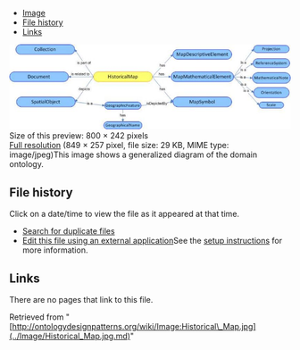 * [Image](../Image/Historical_Map.jpg.md#file)
* [File history](../Image/Historical_Map.jpg.md#filehistory)
* [Links](../Image/Historical_Map.jpg.md#filelinks)

[![Image:Historical Map.jpg](../images/thumb/3/31/Historical_Map.jpg/800px-Historical_Map.jpg)](../images/3/31/Historical_Map.jpg)  
Size of this preview: 800 × 242 pixels  
[Full resolution](../images/3/31/Historical_Map.jpg)‎ (849 × 257 pixel, file size: 29 KB, MIME type: image/jpeg)This image shows a generalized diagram of the domain ontology.




## File history

Click on a date/time to view the file as it appeared at that time.



  
* [Search for duplicate files](http://ontologydesignpatterns.org/wiki/Special:FileDuplicateSearch/Historical_Map.jpg "Special:FileDuplicateSearch/Historical Map.jpg")
* [Edit this file using an external application](http://ontologydesignpatterns.org/wiki/index.php?title=Image:Historical_Map.jpg&action=edit&externaledit=true&mode=file "Image:Historical Map.jpg")See the [setup instructions](http://www.mediawiki.org/wiki/Manual:External_editors "http://www.mediawiki.org/wiki/Manual:External_editors") for more information.

## Links



There are no pages that link to this file.




Retrieved from "[http://ontologydesignpatterns.org/wiki/Image:Historical\_Map.jpg](../Image/Historical_Map.jpg.md)"